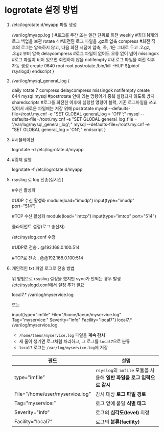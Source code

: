 # logrotate 설정 방법

1. /etc/logrotate.d/myapp 파일 생성
    
    /var/log/myapp.log {
    #로그를 주간 또는 일간 단위로 회전
    weekly
    #최대 N개의 로그 백업을 보관
    rotate 4
    #회전된 로그 파일을 .gz로 압축
    compress
    #회전 직후의 로그는 압축하지 않고, 다음 회전 시점에 압축, 즉, .1은 그대로 두고 .2.gz, .3.gz 부터 압축
    delaycompress
    #로그 파일이 없어도 오류 없이 넘어
    missingok
    #로그 파일이 비어 있으면 회전하지 않음
    notifempty
    #새 로그 파일을 회전 직후 자동 생성
    create 0640 root root
    postrotate
    /bin/kill -HUP $(pidof rsyslogd)
    endscript
    }
    
2. /var/log/mysql_general_log {
    
    daily
    rotate 7
    compress
    delaycompress
    missingok
    notifempty
    create 644 mysql mysql
    #postrotate 안에 있는 명령어가 중복 실행되지 않도록 방지
    sharedscripts
    #로그를 회전한 이후에 실행할 명령어 블럭, 기존 로그파일을 쓰고 있어서 새로운 파일에는 저장 위해
    postrotate
    mysql --defaults-file=/root/.my.cnf -e "SET GLOBAL general_log = 'OFF';"
    mysql --defaults-file=/root/.my.cnf -e "SET GLOBAL general_log_file = '/var/log/mysql_general_log';"
    mysql --defaults-file=/root/.my.cnf -e "SET GLOBAL general_log = 'ON';"
    endscript
    }
    
3. #시뮬레이션
    
    logrotate -d /etc/logrotate.d/myapp 
    
4. #강제 실행
    
    logrotate -f /etc/logrotate.d/myapp 
    
5. rsyslog 로 log 전송(실시간)
    
    #수신 활성화
    
    #UDP 수신 활성화
    module(load="imudp")
    input(type="imudp" port="514")
    
    #TCP 수신 활성화
    module(load="imtcp")
    input(type="imtcp" port="514")
    
    클라이언트 설정(로그 송신자)
    
    /etc/rsyslog.conf 수정
    
    #UDP로 전송
    **.**  @192.168.0.100:514
    
    #TCP로 전송
    **.**  @@192.168.0.100:514
    
6. 개인적인 txt 파일 로그로 전송 방법
    
    위 방법으로 rsyslog 설정을 했지만 sync가 안되는 경우 발생
    /etc/rsyslogd.conf에서 설정 추가 필요
    
    local7.* /var/log/myservice.log 
    
    또는 
    
    input(type="imfile"
    File="/home/taeun/myservice.log"
    Tag="myservice:"
    Severity="info"
    Facility="local7")
    local7.*    /var/log/myservice.log
    
    - `/home/taeun/myservice.log` 파일을 **계속 감시**
    - 새 줄이 생기면 로그처럼 처리하고, 그 로그를 `local7`으로 분류
    - `local7` 로그는 `/var/log/myservice.log`에 저장
    
    | 필드 | 설명 |
    | --- | --- |
    | type="imfile” | `rsyslog`의 `imfile` 모듈을 사용해 **일반 파일을 로그 입력으로 감시** |
    | File="/home/user/myservice.log” | 감시 대상 **로그 파일 경로** |
    | Tag="myservice:” | 로그 앞에 붙일 **식별 태그** |
    | Severity="info” | 로그의 **심각도(level)** 지정 |
    | Facility="local7” | 로그의 **분류(facility)** |